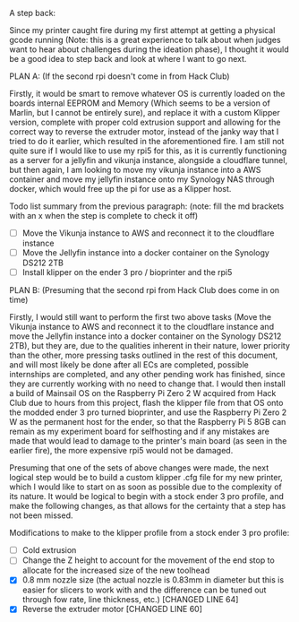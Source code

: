 A step back:

Since my printer caught fire during my first attempt at getting a physical gcode running (Note: this is a great experience to talk about when judges want to hear about challenges during the ideation phase), I thought it would be a good idea to step back and look at where I want to go next.

PLAN A: (If the second rpi doesn't come in from Hack Club)

Firstly, it would be smart to remove whatever OS is currently loaded on the boards internal EEPROM and Memory (Which seems to be a version of Marlin, but I cannot be entirely sure), and replace it with a custom Klipper version, complete with proper cold extrusion support and allowing for the correct way to reverse the extruder motor, instead of the janky way that I tried to do it earlier, which resulted in the aforementioned fire. I am still not quite sure if I would like to use my rpi5 for this, as it is currently functioning as a server for a jellyfin and vikunja instance, alongside a cloudflare tunnel, but then again, I am looking to move my vikunja instance into a AWS container and move my jellyfin instance onto my Synology NAS through docker, which would free up the pi for use as a Klipper host.

Todo list summary from the previous paragraph: (note: fill the md brackets with an x when the step is complete to check it off)

- [ ] Move the Vikunja instance to AWS and reconnect it to the cloudflare instance
- [ ] Move the Jellyfin instance into a docker container on the Synology DS212 2TB
- [ ] Install klipper on the ender 3 pro / bioprinter and the rpi5

PLAN B: (Presuming that the second rpi from Hack Club does come in on time)

Firstly, I would still want to perform the first two above tasks (Move the Vikunja instance to AWS and reconnect it to the cloudflare instance and move the Jellyfin instance into a docker container on the Synology DS212 2TB), but they are, due to the qualities inherent in their nature, lower priority than the other, more pressing tasks outlined in the rest of this document, and will most likely be done after all ECs are completed, possible internships are completed, and any other pending work has finished, since they are currently working with no need to change that. I would then install a build of Mainsail OS on the Raspberry Pi Zero 2 W acquired from Hack Club due to hours from this project, flash the klipper file from that OS onto the modded ender 3 pro turned bioprinter, and use the Raspberry Pi Zero 2 W as the permanent host for the ender, so that the Raspberry Pi 5 8GB can remain as my experiment board for selfhosting and if any mistakes are made that would lead to damage to the printer's main board (as seen in the earlier fire), the more expensive rpi5 would not be damaged.

Presuming that one of the sets of above changes were made, the next logical step would be to build a custom klipper .cfg file for my new printer, which I would like to start on as soon as possible due to the complexity of its nature. It would be logical to begin with a stock ender 3 pro profile, and make the following changes, as that allows for the certainty that a step has not been missed.

Modifications to make to the klipper profile from a stock ender 3 pro profile:

- [ ] Cold extrusion
- [ ] Change the Z height to account for the movement of the end stop to allocate for the increased size of the new toolhead
- [x] 0.8 mm nozzle size (the actual nozzle is 0.83mm in diameter but this is easier for slicers to work with and the difference can be tuned out through fow rate, line thickness, etc.) [CHANGED LINE 64]
- [x] Reverse the extruder motor [CHANGED LINE 60]
